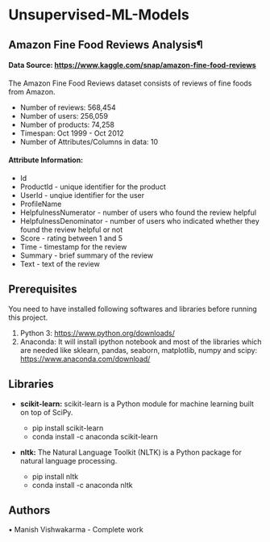 # Unsupervised-ML-Models

## Amazon Fine Food Reviews Analysis¶

#### Data Source: https://www.kaggle.com/snap/amazon-fine-food-reviews

The Amazon Fine Food Reviews dataset consists of reviews of fine foods from Amazon.

 - Number of reviews: 568,454
 - Number of users: 256,059
 - Number of products: 74,258
 - Timespan: Oct 1999 - Oct 2012
 - Number of Attributes/Columns in data: 10

#### Attribute Information:

 - Id
 - ProductId - unique identifier for the product
 - UserId - unqiue identifier for the user
 - ProfileName
 - HelpfulnessNumerator - number of users who found the review helpful
 - HelpfulnessDenominator - number of users who indicated whether they found the review helpful or not
 - Score - rating between 1 and 5
 - Time - timestamp for the review
 - Summary - brief summary of the review
 - Text - text of the review

## Prerequisites
You need to have installed following softwares and libraries before running this project.
1. Python 3: https://www.python.org/downloads/
2. Anaconda: It will install ipython notebook and most of the libraries which are needed like sklearn, pandas, seaborn, matplotlib, numpy and scipy: https://www.anaconda.com/download/

## Libraries
* __scikit-learn:__ scikit-learn is a Python module for machine learning built on top of SciPy.
    * pip install scikit-learn
    * conda install -c anaconda scikit-learn

* __nltk:__ The Natural Language Toolkit (NLTK) is a Python package for natural language processing. 
    * pip install nltk
    * conda install -c anaconda nltk
    

## Authors
•	Manish Vishwakarma - Complete work  
